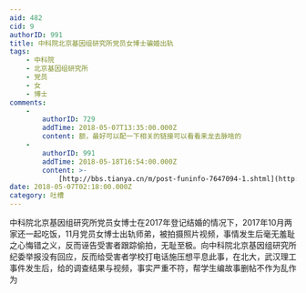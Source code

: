 ```yaml
---
aid: 482
cid: 9
authorID: 991
title: 中科院北京基因组研究所党员女博士骗婚出轨
tags:
    - 中科院
    - 北京基因组研究所
    - 党员
    - 女
    - 博士
comments:
    -
        authorID: 729
        addTime: 2018-05-07T13:35:00.000Z
        content: 额，最好可以配一下相关的链接可以看看来龙去脉啥的
    -
        authorID: 991
        addTime: 2018-05-18T16:54:00.000Z
        content: >-
            [http://bbs.tianya.cn/m/post-funinfo-7647094-1.shtml](http://bbs.tianya.cn/m/post-funinfo-7647094-1.shtml)
date: 2018-05-07T02:18:00.000Z
category: 吐槽
---
```


中科院北京基因组研究所党员女博士在2017年登记结婚的情况下，2017年10月两家还一起吃饭，11月党员女博士出轨师弟，被拍摄照片视频，事情发生后毫无羞耻之心悔错之义，反而诬告受害者跟踪偷拍，无耻至极。向中科院北京基因组研究所纪委举报没有回应，反而给受害者学校打电话施压想平息此事，在北大，武汉理工事件发生后，给的调查结果与视频，事实严重不符，帮学生编故事删帖不作为乱作为
